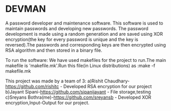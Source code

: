 # DEVMAN
A password developer and maintenance software.
This software is used to maintain passwords and developing new passwords.
The password development is made using a random generation and are saved using XOR encryption(the key for every password is unique and the key is reversed).The passwords and corresponding keys are then encrypted using RSA algorithm and then stored in a binary file.

To run the software:
We have used makefiles for the project to run.The main makefile is 'makefile.mk'.Run this file(in Linux distributions) as :make -f makefile.mk

This project was made by a team of 3:
a)Rishit Chaudhary-https://github.com/rishitc - Developed RSA encryption for our project
b)Jayant Sipani-https://github.com/sipanijayant - File storage,testing
c)Sreyans Bothra(me)-https://github.com/sreyansb - Developed XOR encryption,Input-Output for our project.
